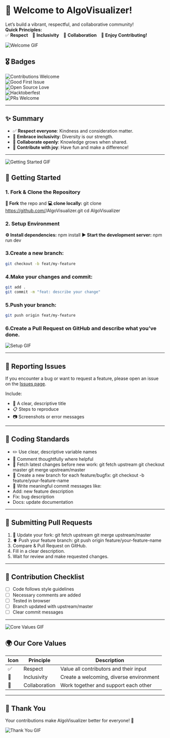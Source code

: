 # 🤗 Welcome to AlgoVisualizer!

Let’s build a vibrant, respectful, and collaborative community!  
**Quick Principles:**  
✅ **Respect** 🌱 **Inclusivity** 🤝 **Collaboration** 🎉 **Enjoy Contributing!**

![Welcome GIF](https://media.giphy.com/media/v1.Y2lkPTc5MGI3NjExem9ibDRkOWp1OGN1amxrM3JyZ2F3NTR0OTFwazA4Ynd5b29zZnBwZSZlcD12MV9naWZzX3NlYXJjaCZjdD1n/hVEBWRInEvNOEVS18i/giphy.gif)


## 🎖️ Badges

![Contributions Welcome](https://img.shields.io/badge/Contributions-Welcome-brightgreen?style=for-the-badge)  
![Good First Issue](https://img.shields.io/badge/Good%20First%20Issue-Friendly-blueviolet?style=for-the-badge)  
![Open Source Love](https://badges.frapsoft.com/os/v1/open-source.svg?v=103)  
![Hacktoberfest](https://img.shields.io/badge/Hacktoberfest-2025-orange?style=for-the-badge)  
![PRs Welcome](https://img.shields.io/badge/PRs-Welcome-brightgreen?style=for-the-badge)

---

## ✨ Summary

- ✅ **Respect everyone**: Kindness and consideration matter.
- 🌱 **Embrace inclusivity**: Diversity is our strength.
- 🤝 **Collaborate openly**: Knowledge grows when shared.
- 🎉 **Contribute with joy**: Have fun and make a difference!

---

![Getting Started GIF](https://media.giphy.com/media/v1.Y2lkPTc5MGI3NjExY2hnaW5wanR2NXJpcGRlZjhseXM3b21vYWw1Ynh5dXBndjJ2MDU3dSZlcD12MV9naWZzX3NlYXJjaCZjdD1n/L1R1tvI9svkIWwpVYr/giphy.gif)

## 🚀 Getting Started

### 1. Fork & Clone the Repository
**🔗 Fork** the repo and **💻 clone locally:**
git clone https://github.com/<your-username>/AlgoVisualizer.git
cd AlgoVisualizer

### 2. Setup Environment
**⚙️ Install dependencies:**
npm install
**▶️ Start the development server:**
npm run dev
### 3.Create a new branch:
```bash
git checkout -b feat/my-feature
```
### 4.Make your changes and commit:
```bash
git add .
git commit -m "feat: describe your change"
```
### 5.Push your branch:
```bash
git push origin feat/my-feature
```
### 6.Create a Pull Request on GitHub and describe what you’ve done.

![Setup GIF](https://media.giphy.com/media/v1.Y2lkPTc5MGI3NjExbmxpNzEyMjhzb2k3eDc1MWFzM3lhZnFrZXJxZDVpMDZ2am9wZHhzcCZlcD12MV9naWZzX3NlYXJjaCZjdD1n/LESpNIDaNBUcRIPzng/giphy.gif)

---

## 🐛 Reporting Issues

If you encounter a bug or want to request a feature, please open an issue on the [Issues page](https://github.com/AlgoVisualizer/AlgoVisualizer/issues).

Include:
- 📝 A clear, descriptive title
- 📋 Steps to reproduce
- 📷 Screenshots or error messages

---

## 📌 Coding Standards

- ✏️ Use clear, descriptive variable names
- 💬 Comment thoughtfully where helpful
- 🔄 Fetch latest changes before new work:
git fetch upstream
git checkout master
git merge upstream/master
- 🌿 Create a new branch for each feature/bugfix:
git checkout -b feature/your-feature-name
- 📰 Write meaningful commit messages like:
- Add: new feature description
- Fix: bug description
- Docs: update documentation

---

## 🔀 Submitting Pull Requests

1. 🔄 Update your fork:
git fetch upstream
git merge upstream/master
2. ⬆️ Push your feature branch:
git push origin feature/your-feature-name
3. Compare & Pull Request on GitHub.
4. Fill in a clear description.
5. Wait for review and make requested changes.

---

## 📝 Contribution Checklist

- [ ] Code follows style guidelines
- [ ] Necessary comments are added
- [ ] Tested in browser
- [ ] Branch updated with upstream/master
- [ ] Clear commit messages

---

![Core Values GIF](https://media.giphy.com/media/v1.Y2lkPTc5MGI3NjExY2hnaW5wanR2NXJpcGRlZjhseXM3b21vYWw1Ynh5dXBndjJ2MDU3dSZlcD12MV9naWZzX3NlYXJjaCZjdD1n/qgQUggAC3Pfv687qPC/giphy.gif)

## 🌍 Our Core Values

| Icon | Principle    | Description                                 |
|------|-------------|---------------------------------------------|
| ✅   | Respect      | Value all contributors and their input      |
| 🌱   | Inclusivity  | Create a welcoming, diverse environment     |
| 🤝   | Collaboration| Work together and support each other        |

---

## 🎉 Thank You

Your contributions make AlgoVisualizer better for everyone! 💙

![Thank You GIF](https://media.giphy.com/media/v1.Y2lkPWVjZjA1ZTQ3b3Fyd2MwbWxvcGVza2hzcnJodm5mdzJnOWVjNDh3MzJ3aGFmdG9rYyZlcD12MV9naWZzX3NlYXJjaCZjdD1n/F0J0uiNS8n0BHSQmDt/giphy.gif)
